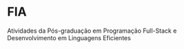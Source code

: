 # FIA
Atividades da Pós-graduação em Programação Full-Stack e Desenvolvimento em Linguagens Eficientes
